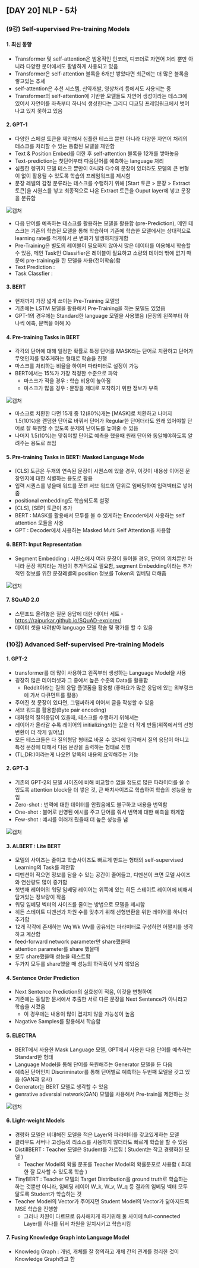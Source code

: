 ## [DAY 20] NLP - 5차
### (9강) Self-supervised Pre-training Models
#### 1. 최신 동향
+ Transformer 및 self-attention은 범용적인 인코더, 디코더로 자연어 처리 뿐만 아니라 다양한 분야에서도 활발하게 사용되고 있음
+ Transformer은 self-attention 블록을 6개만 쌓았다면 최근에는 더 많은 블록을 쌓고있는 추세
+ self-attention은 추천 시스템, 신약개발, 영상처리 등에서도 사용되는 중
+ Transformer의 self-attention에 기반한 모델들도 자연어 생성이라는 테스크에 있어서 자연어를 좌측부터 하나씩 생성한다는 그리디 디코딩 프레임워크에서 벗어나고 있지 못하고 있음

#### 2. GPT-1
+ 다양한 스페셜 토큰을 제안해서 심플한 테스크 뿐만 아니라 다양한 자연어 처리의 테스크를 처리할 수 있는 통합된 모델을 제안함
+ Text & Position Embed를 더한 후 self-attention 블록을 12개를 쌓아놓음
+ Text-prediction는 첫단어부터 다음단어를 예측하는 language 처리
+ 심플한 렝귀지 모델 테스크 뿐만이 아니라 다수의 문장이 있더라도 모델의 큰 변형이 없이 활용될 수 있도록 학습의 프레임워크를 제시함
+ 문장 레벨의 감정 분류라는 테스크를 수행하기 위해 [Start 토큰 > 문장 > Extract 토큰]을 시퀀스를 넣고 최종적으로 나온 Extract 토큰을 Ouput layer에 넣고 문장을 분류함

![캡처](https://user-images.githubusercontent.com/44515744/108448085-6a62e080-72a4-11eb-9273-46405bb39bfe.PNG)

+ 다음 단어를 예측하는 테스크를 활용하는 모델을 활용함 (pre-Prediction), 메인 테스크는 기존의 학습된 모델을 통해 학습하며 기존에 학습한 모델에서는 상대적으로 learning rate를 적게줘서 큰 변화가 발생하지않게함
+ Pre-Training은 별도의 레이블이 필요하지 않아서 많은 데이터를 이용해서 학습할 수 있음, 메인 Task인 Classifier은 레이블이 필요하고 소량의 데이터 밖에 없기 때문에 pre-training을 한 모델을 사용(전이학습)함
+ Text Prediction : 
+ Task Classfier : 

#### 3. BERT
+ 현재까지 가장 넓게 쓰이는 Pre-Training 모델임
+ 기존에는 LSTM 모델을 활용해서 Pre-Training을 하는 모델도 있었음
+ GPT-1의 경우에는 Standard한 language 모델을 사용했음 (문장의 왼쪽부터 하나씩 예측, 문맥을 이해 X)

#### 4. Pre-training Tasks in BERT
+ 각각의 단어에 대해 일정한 확률로 특정 단어를 MASK라는 단어로 치환하고 단어가 무엇인지를 맞추게하는 형태로 학습을 진행
+ 마스크를 처리하는 비율을 하이퍼 파라미터로 설정이 가능
+ BERT에서는 15%가 가장 적정한 수준으로 파악
    + 마스크가 적을 경우 : 학습 비용이 높아짐
    + 마스크가 많을 경우 : 문장을 제대로 포착하기 위한 정보가 부족

![캡처](https://user-images.githubusercontent.com/44515744/108450441-91bbac80-72a8-11eb-96e6-af3b9420080d.PNG)

+ 마스크로 치환한 다면 15개 중 12(80%)개는 [MASK]로 치환하고 나머지 1.5(10%)을 랜덤한 단어로 바꿔서 단어가 Regular한 단어더라도 원래 있어야할 단어로 잘 복원할 수 있도록 문제의 난이도를 높여줄 수 있음
+ 나머지 1.5(10%)는 맞춰야할 단어로 예측을 했을때 원래 단어와 동일해야하도록 알려주는 용도로 쓰임

#### 5. Pre-training Tasks in BERT: Masked Language Mode
+ [CLS] 토큰은 두개의 연속된 문장이 시퀀스에 있을 경우, 이것이 내용상 이어진 문장인지에 대한 식별하는 용도로 활용
+ 입력 시퀀스를 넣을때 워드를 쪼갠 서브 워드의 단위로 임베딩하여 입력벡터로 넣어줌
+ positional embedding도 학습되도록 설정
+ [CLS], [SEP] 토큰이 추가
+ BERT : MASK를 활용해서 모두를 볼 수 있게하는 Encoder에서 사용하는 self attention 모듈을 사용
+ GPT : Decoder에서 사용하는 Masked Multi Self Attention을 사용함

#### 6. BERT: Input Representation
+ Segment Embedding : 시퀀스에서 여러 문장이 들어올 경우, 단어의 위치뿐만 아니라 문장 위치라는 개념이 추가적으로 필요함, segment Embedding이라는 추가적인 정보를 위한 문장레벨의 position 정보를 Token의 임베딩 더해줌 

![캡처](https://user-images.githubusercontent.com/44515744/108452897-b580f180-72ac-11eb-9239-889f49cd879c.PNG)

#### 7. SQuAD 2.0
+ 스탠포드 올려놓은 질문 응답에 대한 데이터 세트 - https://rajpurkar.github.io/SQuAD-explorer/
+ 데이터 셋을 내려받아 language 모델 학습 및 평가를 할 수 있음

### (10강) Advanced Self-supervised Pre-training Models
#### 1. GPT-2
+ transformer를 더 많이 사용하고 왼쪽부터 생성하는 Language Model을 사용
+ 굉장히 많은 데이터셋과 그 중에서 높은 수준의 Data를 활용함
    + Reddit이라는 질의 응답 플랫폼을 활용함 (좋아요가 많은 응답에 있는 외부링크에 가서 다큐먼트를 활용)
+ 주어진 첫 문장이 있다면, 그럴싸하게 이어서 글을 작성할 수 있음
+ 서브 워드를 활용함(Byte pair encoding)
+ 대화형의 질의응답이 있을때, 테스크를 수행하기 위해서는 
+ 레이어가 올라갈 수록 레이어의 initializing되는 값을 더 작게 만듦(위쪽에서의 선형 변환이 더 작게 일어남)
+ 모든 테스크들은 다 질의형답 형태로 바꿀 수 있다에 입각해서 질의 응답이 아니고 특정 문장에 대해서 다음 문장을 출력하는 형태로 진행
+ (TL;DR:)이라는게 나오면 앞쪽의 내용의 요약해주는 기능


#### 2. GPT-3
+ 기존의 GPT-2의 모델 사이즈에 비해 비교할수 없을 정도로 많은 파라미터를 쓸 수 있도록 attention block을 더 쌓은 것, 큰 배치사이즈로 학습하여 학습의 성능을 높임
+ Zero-shot : 번역에 대한 데이터를 안줬음에도 불구하고 내용을 번역함
+ One-shot : 불어로 번영된 예시를 주고 단어를 줘서 번역에 대한 예측을 하게함
+ Few-shot : 예시를 여러개 줬을때 더 높은 성능을 냄

![캡처](https://user-images.githubusercontent.com/44515744/108458675-722c8000-72b8-11eb-8524-a38379ca2ce4.PNG)

#### 3. ALBERT : Lite BERT
+ 모델의 사이즈는 줄이고 학습사이즈도 빠르게 만드는 형태의 self-supervised Learning의 Task를 제안함
+ 디멘션이 작으면 정보를 담을 수 있는 공간이 줄어들고, 디멘션이 크면 모델 사이즈와 연산량도 많이 증가함  
+ 첫번재 레이어의 워딩 임베딩 레이어는 위쪽에 있는 히든 스테이트 레이어에 비해서 담겨있는 정보량이 작음
+ 워딩 임베딩 벡터의 사이즈를 줄이는 방법으로 모델을 제시함
+ 히든 스테이트 디멘션과 차원 수를 맞추기 위해 선형변환을 위한 레이어를 하나더 추가함
+ 12개 각각에 존재하는 Wq Wk Wv를 공유되는 파라미터로 구성하면 어쩔지를 생각하고 계산함
+ feed-forward network parameter만 share했을때
+ attention parameter를 share 했을때
+ 모두 share했을때 성능을 테스트함
+ 두가지 모두를 share했을 때 성능의 하락폭이 낮지 않았음

#### 4. Sentence Order Prediction
+ Next Sentence Prediction의 실효성이 적음, 이것을 변형하여 
+ 기존에는 동일한 문서에서 추출한 서로 다른 문장을 Next Sentence가 아니라고 학습을 시켰음 
    + 이 경우에는 내용이 많이 겹치지 않을 가능성이 높음
+ Nagative Samples를 활용해서 학습함

#### 5. ELECTRA
+ BERT에서 사용한 Mask Language 모델, GPT에서 사용한 다음 단어를 예측하는 Standard한 형태
+ Language Model을 통해 단어를 복원해주는 Generator 모델을 둔 다음
+ 예측된 단어인지 Discriminator를 통해 단어별로 예측하는 두번째 모델을 갖고 있음 (GAN과 유사)
+ Generator는 BERT 모델로 생각할 수 있음
+ genrative adversial network(GAN) 모델을 사용해서 Pre-train을 제안하는 것

![캡처](https://user-images.githubusercontent.com/44515744/108462607-3b5a6800-72c0-11eb-818c-f6ccef01e39f.PNG)

#### 6. Light-weight Models
+ 경량화 모델은 비대해진 모델을 적은 Layer와 파라미터를 갖고있게하는 모델
+ 클라우드 서버나 고성능의 리소스를 사용하지 않더라도 빠르게 학습을 할 수 있음
+ DistillBERT : Teacher 모델은 Student를 가르침 ( Student는 작고 경량화된 모델 )
    + Teacher Model의 확률 분포를 Teacher Model의 확률분포로 사용함 ( 최대한 잘 묘사할 수 있도록 학습 )
+ TinyBERT : Teacher 모델의 Target Distribution을 ground truth로 학습하는 하는 것뿐만 아니라, 임베딩 레이어 W_k, W_v, W_q 등 결과의 임베딩 벡터 모두 닮도록 Student가 학습하는 것
+ Teacher Model의 Vector가 주어지면 Student Model의 Vector가 닮아지도록 MSE 학습을 진행함
    + 그러나 차원이 다르므로 유사해지게 하기위해 둘 사이에 full-connected Layer를 하나를 둬서 차원을 일치시키고 학습시킴

#### 7. Fusing Knowledge Graph into Language Model
+ Knowledg Graph : 개념, 개체를 잘 정의하고 개체 간의 관계를 정리한 것이 Knowledge Graph라고 함